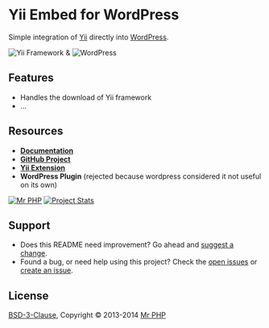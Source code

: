 # Yii Embed for WordPress

Simple integration of [Yii](http://www.yiiframework.com/) directly into [WordPress](http://www.wordpress.org/).

![Yii Framework](https://raw.github.com/cornernote/yii-embed-wordpress/master/image/yii.png) & ![WordPress](https://raw.github.com/cornernote/yii-embed-wordpress/master/image/wordpress.png)


## Features

- Handles the download of Yii framework
- ...


## Resources

- **[Documentation](http://cornernote.github.io/yii-embed-wordpress)**
- **[GitHub Project](https://github.com/cornernote/yii-embed-wordpress)**
- **[Yii Extension](http://www.yiiframework.com/extension/yii-embed-wordpress)**
- **WordPress Plugin** (rejected because wordpress considered it not useful on its own)

[![Mr PHP](https://raw.github.com/cornernote/mrphp-assets/master/img/code-banner.png)](http://mrphp.com.au) [![Project Stats](https://www.ohloh.net/p/yii-embed-wordpress/widgets/project_thin_badge.gif)](https://www.ohloh.net/p/yii-embed-wordpress)


## Support

- Does this README need improvement?  Go ahead and [suggest a change](https://github.com/cornernote/yii-embed-wordpress/edit/master/README.md).
- Found a bug, or need help using this project?  Check the [open issues](https://github.com/cornernote/yii-embed-wordpress/issues) or [create an issue](https://github.com/cornernote/yii-embed-wordpress/issues/new).


## License

[BSD-3-Clause](https://raw.github.com/cornernote/yii-embed-wordpress/master/LICENSE), Copyright © 2013-2014 [Mr PHP](mailto:info@mrphp.com.au)
